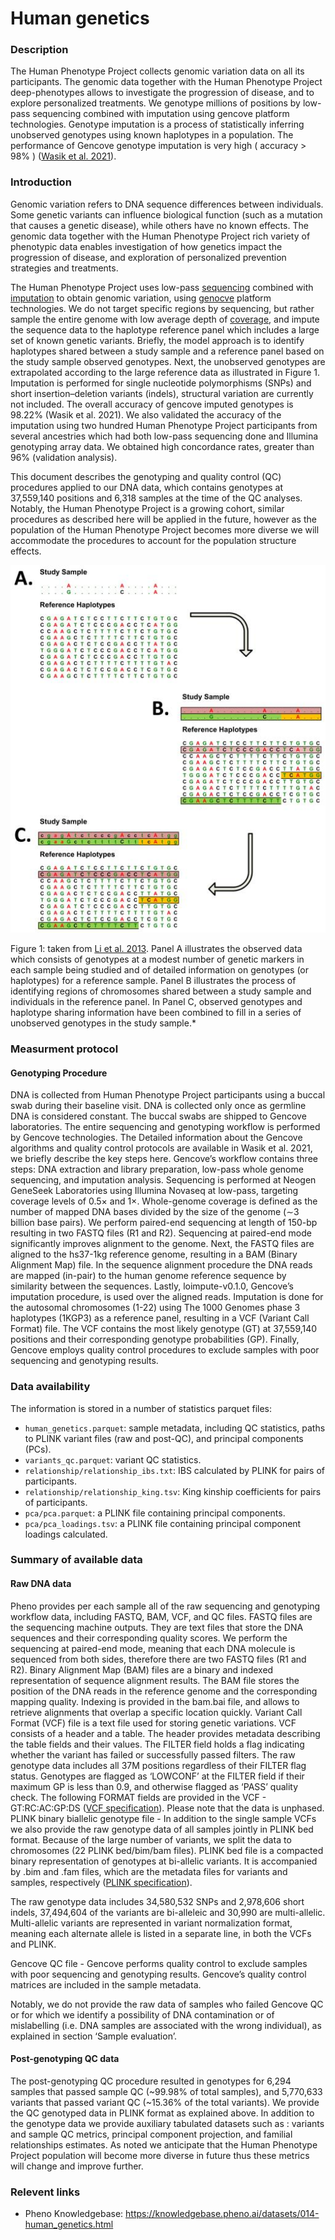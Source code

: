 # Human genetics 

### Description 

The Human Phenotype Project collects genomic variation data on all its participants. The genomic data together with the Human Phenotype Project  deep-phenotypes allows to investigate the progression of disease, and to explore personalized treatments. We genotype millions of positions by low-pass sequencing combined with imputation using gencove platform technologies. Genotype imputation is a process of statistically inferring unobserved genotypes using known haplotypes in a population. The performance of Gencove genotype imputation is very high ( accuracy > 98% ) ([Wasik et al. 2021](https://link.springer.com/article/10.1186/s12864-021-07508-2?utm_campaign=2022.01%20Publications&utm_source=LP%20for%20Pharmacogenomics)). 

### Introduction

Genomic variation refers to DNA sequence differences between individuals. Some genetic variants can influence biological function (such as a mutation that causes a genetic disease), while others have no known effects. The genomic data together with the Human Phenotype Project rich variety of phenotypic data enables investigation of how genetics impact the progression of disease, and exploration of personalized prevention strategies and  treatments. 

The Human Phenotype Project uses low-pass [sequencing](https://en.wikipedia.org/wiki/DNA_sequencing) combined with [imputation](https://en.wikipedia.org/wiki/Imputation_(genetics)) to obtain genomic variation, using [genocve](https://gencove.com) platform technologies. We do not target specific regions by sequencing, but rather sample the entire genome with low average depth of [coverage](https://en.wikipedia.org/wiki/Coverage_(genetics)), and impute the sequence data to the haplotype reference panel which includes a large set of known genetic variants. Briefly, the model approach is to identify haplotypes shared between a study sample and a reference panel based on the study sample observed genotypes. Next, the unobserved genotypes are extrapolated according to the large reference data as illustrated in Figure 1. Imputation is performed for single nucleotide polymorphisms (SNPs) and short insertion–deletion variants (indels), structural variation are currently not included. The overall accuracy of gencove imputed genotypes is 98.22% (Wasik et al. 2021). We also validated the accuracy of the imputation using two hundred Human Phenotype Project participants from several ancestries which had both low-pass sequencing done and Illumina genotyping array data. We obtained high concordance rates, greater than 96% (validation analysis).

This document describes the genotyping and quality control (QC) procedures applied to our DNA data, which contains genotypes at 37,559,140 positions and 6,318 samples at the time of the QC analyses. Notably, the Human Phenotype Project is a growing cohort, similar procedures as described here will be applied in the future, however as the population of the Human Phenotype Project becomes more diverse we will accommodate the procedures to account for the population structure effects.

![study sample](study_sample.png)

Figure 1: taken from [Li et al. 2013](https://www.ncbi.nlm.nih.gov/pmc/articles/PMC2925172/).
Panel A illustrates the observed data which consists of genotypes at a modest number of genetic markers in each sample being studied and of detailed information on genotypes (or haplotypes) for a reference sample. Panel B illustrates the process of identifying regions of chromosomes shared between a study sample and individuals in the reference panel. In Panel C, observed genotypes and haplotype sharing information have been combined to fill in a series of unobserved genotypes in the study sample.*

### Measurment protocol 
<!-- long measurment protocol for the data browser -->
#### Genotyping Procedure
DNA is collected from Human Phenotype Project participants using a buccal swab during their baseline visit. DNA is collected only once as germline DNA is considered constant. The buccal swabs are shipped to Gencove laboratories. The entire sequencing and genotyping workflow is performed by Gencove technologies. The Detailed information about the Gencove algorithms and quality control protocols are available in Wasik et al. 2021,  we briefly describe the key steps here.
Gencove’s  workflow contains three steps: DNA extraction and library preparation, low-pass whole genome sequencing, and imputation analysis. Sequencing is performed at Neogen GeneSeek Laboratories using Illumina Novaseq at low-pass, targeting coverage levels of 0.5× and 1×. Whole-genome coverage is defined as the number of mapped DNA bases divided by the size of the genome (∼3 billion base pairs). We perform paired-end sequencing at length of 150-bp resulting in two FASTQ files (R1 and R2). Sequencing at paired-end mode significantly improves alignment to the genome. Next, the FASTQ files are aligned to the hs37-1kg reference genome, resulting in a BAM (Binary Alignment Map) file. In the sequence alignment procedure the DNA reads are mapped (in-pair) to the human genome reference sequence by similarity between the sequences. Lastly, loimpute-v0.1.0, Gencove’s imputation procedure, is used over the aligned reads. Imputation is done for the autosomal chromosomes (1-22) using The 1000 Genomes phase 3 haplotypes (1KGP3) as a reference panel, resulting in a VCF (Variant Call Format) file. The VCF contains the most likely genotype (GT) at 37,559,140 positions and their corresponding genotype probabilities (GP). Finally, Gencove employs quality control procedures to exclude samples with poor sequencing and genotyping results.

### Data availability 
<!-- for the example notebooks -->
The information is stored in a number of statistics parquet files:<br>
- `human_genetics.parquet`: sample metadata, including QC statistics, paths to PLINK variant files (raw and post-QC), and principal components (PCs).<br>
- `variants_qc.parquet`: variant QC statistics.<br>
- `relationship/relationship_ibs.txt`: IBS calculated by PLINK for pairs of participants.<br>
- `relationship/relationship_king.tsv`: King kinship coefficients for pairs of participants.<br>
- `pca/pca.parquet`: a PLINK file containing  principal components.<br>
- `pca/pca_loadings.tsv`: a PLINK file containing principal component loadings calculated.<br>

### Summary of available data 
<!-- for the data browser -->
#### Raw DNA data
Pheno provides per each sample all of the raw sequencing and genotyping workflow data, including FASTQ, BAM, VCF, and QC files. 
FASTQ files are the sequencing machine outputs. They are text files that store the DNA sequences and their corresponding quality scores.
We perform the sequencing at paired-end mode, meaning that each DNA molecule is sequenced from both sides, therefore there are two FASTQ files (R1 and R2). 
Binary Alignment Map (BAM) files are a binary and indexed representation of sequence alignment results. The BAM file stores the position of the DNA reads in the reference genome and the corresponding mapping quality. Indexing is provided in the bam.bai file, and allows to retrieve alignments that overlap a specific location quickly. 
Variant Call Format (VCF) file is a text file used for storing genetic variations. VCF consists of a header and a table. The header provides metadata describing the table fields and their values. The FILTER field holds a flag indicating whether the variant has failed or successfully passed filters. The raw genotype data includes all 37M positions regardless of their FILTER flag status. Genotypes are flagged as ‘LOWCONF’ at the FILTER field if their maximum GP is less than 0.9, and otherwise flagged as ‘PASS’ quality check. The following FORMAT fields are provided in the VCF - GT:RC:AC:GP:DS ([VCF specification](https://samtools.github.io/hts-specs/VCFv4.3.pdf)). Please note that the data is unphased.
PLINK binary biallelic genotype file - In addition to the single sample VCFs we also provide the raw genotype data of all samples jointly in PLINK bed format. Because of the large number of variants, we split the data to chromosomes  (22 PLINK bed/bim/bam files). PLINK bed file is a compacted binary representation of genotypes at bi-allelic variants. It is accompanied by .bim and .fam files, which are the metadata files for variants and samples, respectively ([PLINK specification](https://www.cog-genomics.org/plink/1.9/formats#bed)).

The raw genotype data includes 34,580,532 SNPs and 2,978,606 short indels, 37,494,604 of the variants are bi-alleleic and 30,990 are multi-allelic. Multi-allelic variants are represented in variant normalization format, meaning each alternate allele is listed in a separate line, in both the VCFs and PLINK.

Gencove QC file - Gencove performs quality control to exclude samples with poor sequencing and genotyping results. Gencove’s quality control matrices are included in the sample metadata.  

Notably, we do not provide the raw data of samples who failed Gencove QC or for which we identify a possibility of DNA contamination or of mislabelling (i.e. DNA samples are associated with the wrong individual), as explained in section ‘Sample evaluation’. 

#### Post-genotyping QC data
The post-genotyping QC procedure resulted in genotypes for 6,294 samples that passed sample QC (~99.98% of total samples), and 5,770,633 variants that passed variant QC (~15.36% of the total variants). We provide the QC genotyped data in PLINK format as explained above. In addition to the genotype data we provide auxiliary tabulated datasets such as : variants and sample QC metrics, principal component projection, and familial relationships estimates. 
As noted we anticipate that the Human Phenotype  Project  population will become more diverse in future thus these  metrics will change and improve further. 

### Relevent links

* Pheno Knowledgebase: https://knowledgebase.pheno.ai/datasets/014-human_genetics.html